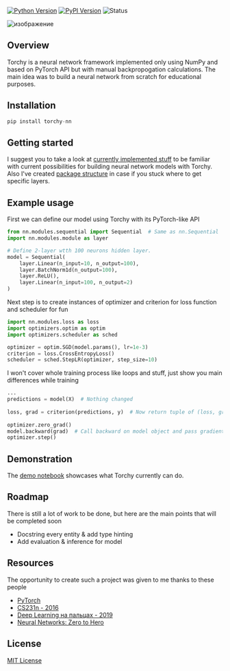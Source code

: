 
[![Python Version](https://img.shields.io/badge/python-3.11-blue.svg)](https://www.python.org/downloads/release/python-360/)
[![PyPI Version](https://img.shields.io/pypi/v/torchy-nn.svg)](https://pypi.org/project/torchy-nn/)
![Status](https://img.shields.io/badge/status-alpha-orange.svg)

![изображение](https://github.com/chuvalniy/Torchy/assets/85331232/e0ab8cfe-4e12-42f9-b90e-37fb93f8ffd0)


## Overview
Torchy is a neural network framework implemented only using NumPy and based on PyTorch API but with manual backpropogation calculations. The main idea was to build a neural network from scratch for educational purposes.

## Installation
```python
pip install torchy-nn
```
## Getting started
I suggest you to take a look at [currently implemented stuff](https://github.com/chuvalniy/Torchy/blob/main/docs/Implemented.md) to be familiar with current possibilities for building neural network models with Torchy. Also I've created [package structure](https://github.com/chuvalniy/Torchy/blob/main/docs/PackageStructure.md) in case if you stuck where to get specific layers.

## Example usage
First we can define our model using Torchy with its PyTorch-like API

```python
from nn.modules.sequential import Sequential  # Same as nn.Sequential
import nn.modules.module as layer

# Define 2-layer wtth 100 neurons hidden layer.
model = Sequential(
    layer.Linear(n_input=10, n_output=100),
    layer.BatchNorm1d(n_output=100),
    layer.ReLU(),
    layer.Linear(n_input=100, n_output=2)
)
```

Next step is to create instances of optimizer and criterion for loss function and scheduler for fun

```python
import nn.modules.loss as loss
import optimizers.optim as optim
import optimizers.scheduler as sched

optimizer = optim.SGD(model.params(), lr=1e-3)
criterion = loss.CrossEntropyLoss()
scheduler = sched.StepLR(optimizer, step_size=10)
```

I won't cover whole training process like loops and stuff, just show you main differences while training
```python
...
predictions = model(X)  # Nothing changed
        
loss, grad = criterion(predictions, y)  # Now return tuple of (loss, grad) instead of only loss 
        
optimizer.zero_grad() 
model.backward(grad)  # Call backward on model object and pass gradient from loss as argument
optimizer.step()
```


## Demonstration
The [demo notebook](https://github.com/chuvalniy/Torchy/blob/main/torchy-demo.ipynb) showcases what Torchy currently can do.

## Roadmap
There is still a lot of work to be done, but here are the main points that will be completed soon
- Docstring every entity & add type hinting
- Add evaluation & inference for model 

## Resources
The opportunity to create such a project was given to me thanks to these people

- [PyTorch](https://github.com/pytorch/pytorch)
- [CS231n - 2016](https://youtube.com/playlist?list=PLkt2uSq6rBVctENoVBg1TpCC7OQi31AlC)
- [Deep Learning на пальцах - 2019](https://youtube.com/playlist?list=PL5FkQ0AF9O_o2Eb5Qn8pwCDg7TniyV1Wb)
- [Neural Networks: Zero to Hero](https://youtube.com/playlist?list=PLAqhIrjkxbuWI23v9cThsA9GvCAUhRvKZ)


## License
[MIT License](https://github.com/chuvalniy/Torchy/blob/main/LICENSE)

